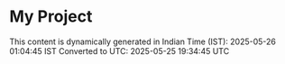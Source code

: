 # My Project

This content is dynamically generated in Indian Time (IST): 2025-05-26 01:04:45 IST
Converted to UTC: 2025-05-25 19:34:45 UTC
